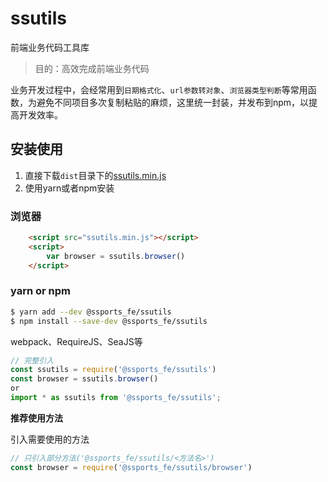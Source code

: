 # ssutils

前端业务代码工具库

> 目的：高效完成前端业务代码

业务开发过程中，会经常用到`日期格式化`、`url参数转对象`、`浏览器类型判断`等常用函数，为避免不同项目多次复制粘贴的麻烦，这里统一封装，并发布到npm，以提高开发效率。

## 安装使用

1. 直接下载`dist`目录下的[ssutils.min.js](https://github.com/tonyssc/ssutils/master/dist/ssutils.min.js)
2. 使用yarn或者npm安装

### 浏览器
```html
    <script src="ssutils.min.js"></script>
    <script>
        var browser = ssutils.browser()
    </script>
```

### yarn or npm
```bash
$ yarn add --dev @ssports_fe/ssutils
$ npm install --save-dev @ssports_fe/ssutils
```

webpack、RequireJS、SeaJS等

``` javascript
// 完整引入
const ssutils = require('@ssports_fe/ssutils')
const browser = ssutils.browser()
or
import * as ssutils from '@ssports_fe/ssutils';
```

**推荐使用方法**  

引入需要使用的方法
``` javascript
// 只引入部分方法('@ssports_fe/ssutils/<方法名>')
const browser = require('@ssports_fe/ssutils/browser')
```

